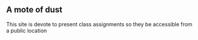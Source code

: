 ## A mote of dust

This site is devote to present class assignments so they be accessible from a public location


